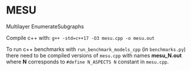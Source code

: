 # MESU
Multilayer EnumerateSubgraphs

Compile c++ with:
`g++ -std=c++17 -O3 mesu.cpp -o mesu.out`

To run c++ benchmarks with `run_benchmark_models_cpp` (in `benchmarks.py`) there need to be compiled versions of `mesu.cpp` with names **mesu_N.out** where **N** corresponds to `#define N_ASPECTS N` constant in `mesu.cpp`.
